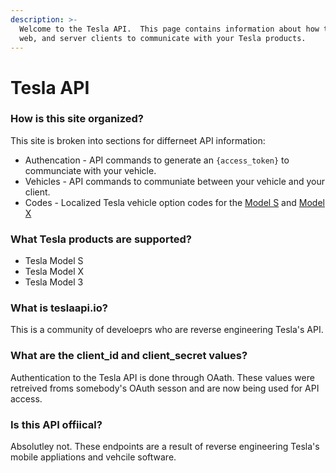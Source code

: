 ```yaml
---
description: >-
  Welcome to the Tesla API.  This page contains information about how to mobile,
  web, and server clients to communicate with your Tesla products.
---
```


# Tesla API

### How is this site organized?

This site is broken into sections for differneet API information:

* Authencation - API commands to generate an `{access_token}` to communciate with your vehicle.
* Vehicles - API commands to communiate between your vehicle and your client.
* Codes - Localized Tesla vehicle option codes for the [Model S](codes/models-options.md) and [Model X](codes/modelx-options.md)

### What Tesla products are supported?

* Tesla Model S
* Tesla Model X
* Tesla Model 3

### What is teslaapi.io?

This is a community of develoeprs who are reverse engineering Tesla's API.

### What are the client\_id and client\_secret values?

Authentication to the Tesla API is done through OAath. These values were retreived froms somebody's OAuth sesson and are now being used for API access.

### Is this API offiical?

Absolutley not. These endpoints are a result of reverse engineering Tesla's mobile appliations and vehcile software.

